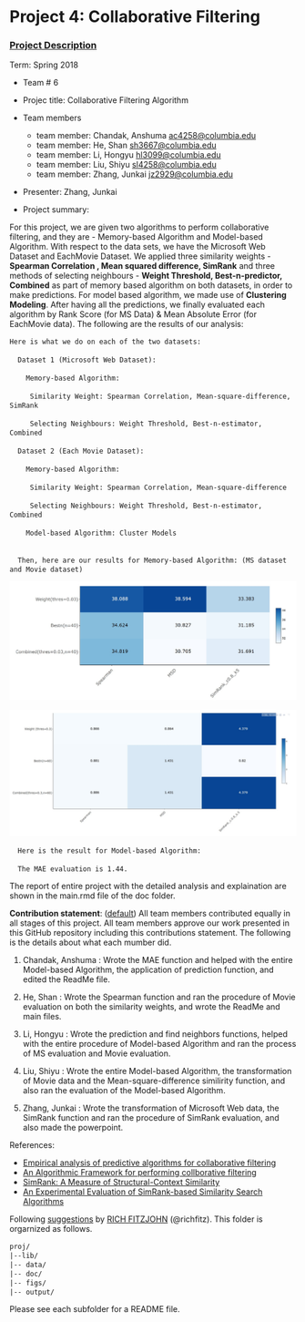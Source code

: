 # Project 4: Collaborative Filtering

### [Project Description](doc/project4_desc.md)

Term: Spring 2018

+ Team # 6
+ Projec title: Collaborative Filtering Algorithm
+ Team members
	+ team member: Chandak, Anshuma ac4258@columbia.edu
	+ team member: He, Shan sh3667@columbia.edu
	+ team member: Li, Hongyu hl3099@columbia.edu
	+ team member: Liu, Shiyu sl4258@columbia.edu
	+ team member: Zhang, Junkai jz2929@columbia.edu
	
+ Presenter: Zhang, Junkai

+ Project summary: 

For this project, we are given two algorithms to perform collaborative filtering, and they are -  Memory-based Algorithm and Model-based Algorithm. With respect to the data sets, we have the Microsoft Web Dataset and  EachMovie Dataset. We applied three similarity weights - **Spearman Correlation , Mean squared difference, SimRank** and three methods of selecting neighbours - **Weight Threshold, Best-n-predictor, Combined** as part of memory based algorithm on both datasets, in order to make predictions. For model based algorithm, we made use of **Clustering Modeling**.  After having all the predictions, we finally evaluated each algorithm by Rank Score (for MS Data) & Mean Absolute Error (for EachMovie data). The following are the results of our analysis:  
  
    Here is what we do on each of the two datasets:

      Dataset 1 (Microsoft Web Dataset): 
    
        Memory-based Algorithm:
     
         Similarity Weight: Spearman Correlation, Mean-square-difference, SimRank
      
         Selecting Neighbours: Weight Threshold, Best-n-estimator, Combined
      
      Dataset 2 (Each Movie Dataset): 
      
        Memory-based Algorithm:
      
         Similarity Weight: Spearman Correlation, Mean-square-difference
      
         Selecting Neighbours: Weight Threshold, Best-n-estimator, Combined
      
        Model-based Algorithm: Cluster Models
        

      Then, here are our results for Memory-based Algorithm: (MS dataset and Movie dataset)
    
![MS](figs/ms.jpg)
      
![Movie](figs/movie.jpg)
      
      Here is the result for Model-based Algorithm:

      The MAE evaluation is 1.44.
	

The report of entire project with the detailed analysis and explaination are shown in the main.rmd file of the doc folder.


**Contribution statement**: ([default](doc/a_note_on_contributions.md)) All team members contributed equally in all stages of this project. All team members approve our work presented in this GitHub repository including this contributions statement. The following is the details about what each mumber did. 

1. Chandak, Anshuma : Wrote the MAE function and helped with the entire Model-based Algorithm, the application of prediction function, and edited the ReadMe file.

2. He, Shan : Wrote the Spearman function and ran the procedure of Movie evaluation on both the similarity weights, and wrote the ReadMe and main files. 

3. Li, Hongyu : Wrote the prediction and find neighbors functions, helped with the entire procedure of Model-based Algorithm and ran the process of MS evaluation and Movie evaluation.

4. Liu, Shiyu : Wrote the entire Model-based Algorithm, the transformation of Movie data and the Mean-square-difference similirity function, and also ran the evaluation of the Model-based Algorithm.

5. Zhang, Junkai : Wrote the transformation of Microsoft Web data, the SimRank function and ran the procedure of SimRank evaluation, and also made the powerpoint.

References: 
+ [Empirical analysis of predictive algorithms for collaborative filtering](doc/Paper_1_MS.pdf)
+ [An Algorithmic Framework for performing collborative filtering](doc/Paper_2_Movie.pdf)
+ [SimRank: A Measure of Structural-Context Similarity](doc/SimRank.pdf)
+ [An Experimental Evaluation of SimRank-based Similarity Search Algorithms](doc/SimRank_Paper2.pdf)

Following [suggestions](http://nicercode.github.io/blog/2013-04-05-projects/) by [RICH FITZJOHN](http://nicercode.github.io/about/#Team) (@richfitz). This folder is orgarnized as follows.

```
proj/
|--lib/
|-- data/
|-- doc/
|-- figs/
|-- output/
```

Please see each subfolder for a README file.

